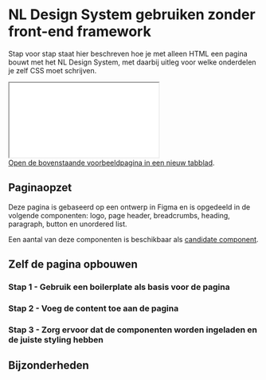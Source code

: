 # NL Design System gebruiken zonder front-end framework

Stap voor stap staat hier beschreven hoe je met alleen HTML een pagina bouwt met het NL Design System, met daarbij uitleg voor welke onderdelen je zelf CSS moet schrijven.

<div className="utrecht-root" style={{zoom: '25%', width: '100%', height: '2048px'}}>
  <div className="utrecht-body">
    <iframe title="Voorbeeld HTML pagina" style={{width: '100%', height: '2048px'}} src="/examples/example-page.html"></iframe>
  </div>
</div>
<a href="/examples/example-page.html" target="_blank" rel="noopener noreferrer">Open de bovenstaande voorbeeldpagina in een nieuw tabblad</a>.

## Paginaopzet

Deze pagina is gebaseerd op een ontwerp in Figma en is opgedeeld in de volgende componenten: logo, page header, breadcrumbs, heading, paragraph, button en unordered list.

Een aantal van deze componenten is beschikbaar als [candidate component](https://nldesignsystem.nl/componenten/?status=CANDIDATE).

## Zelf de pagina opbouwen

### Stap 1 - Gebruik een boilerplate als basis voor de pagina

### Stap 2 - Voeg de content toe aan de pagina

### Stap 3 - Zorg ervoor dat de componenten worden ingeladen en de juiste styling hebben

## Bijzonderheden
